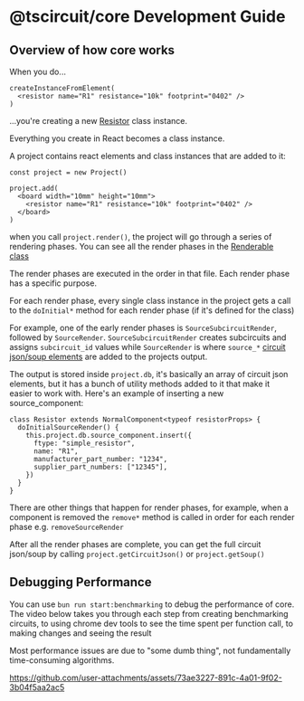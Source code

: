 # @tscircuit/core Development Guide

## Overview of how core works

When you do...

```tsx
createInstanceFromElement(
  <resistor name="R1" resistance="10k" footprint="0402" />
)
```

...you're creating a new [Resistor](../lib/components/normal-components/Resistor.ts)
class instance.

Everything you create in React becomes a class instance.

A project contains react elements and class instances that are added to it:

```tsx
const project = new Project()

project.add(
  <board width="10mm" height="10mm">
    <resistor name="R1" resistance="10k" footprint="0402" />
  </board>
)
```

when you call `project.render()`, the project will go through a series of
rendering phases. You can see all the render phases in the [Renderable class](../lib/components/base-components/Renderable.ts)

The render phases are executed in the order in that file. Each render phase
has a specific purpose.

For each render phase, every single class instance in the project gets a call
to the `doInitial*` method for each render phase (if it's defined for the class)

For example, one of the early render phases is `SourceSubcircuitRender`,
followed by `SourceRender`. `SourceSubcircuitRender` creates subcircuits and
assigns `subcircuit_id` values while `SourceRender` is where
`source_*` [circuit json/soup elements](https://github.com/tscircuit/soup) are
added to the projects output.

The output is stored inside `project.db`, it's basically an array of circuit
json elements, but it has a bunch of utility methods added to it that make it
easier to work with. Here's an example of inserting a new source_component:

```tsx
class Resistor extends NormalComponent<typeof resistorProps> {
  doInitialSourceRender() {
    this.project.db.source_component.insert({
      ftype: "simple_resistor",
      name: "R1",
      manufacturer_part_number: "1234",
      supplier_part_numbers: ["12345"],
    })
  }
}
```

There are other things that happen for render phases, for example, when a
component is removed the `remove*` method is called in order for each render
phase e.g. `removeSourceRender`

After all the render phases are complete, you can get the full circuit json/soup
by calling `project.getCircuitJson()` or `project.getSoup()`

## Debugging Performance

You can use `bun run start:benchmarking` to debug the performance of core. The video below
takes you through each step from creating benchmarking circuits, to using chrome dev tools
to see the time spent per function call, to making changes and seeing the result

Most performance issues are due to "some dumb thing", not fundamentally time-consuming
algorithms.

https://github.com/user-attachments/assets/73ae3227-891c-4a01-9f02-3b04f5aa2ac5



